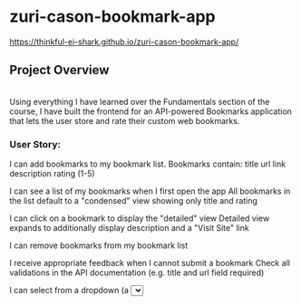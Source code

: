 # zuri-cason-bookmark-app

https://thinkful-ei-shark.github.io/zuri-cason-bookmark-app/


<h2>Project Overview</h2>
<br>
Using everything I have learned over the Fundamentals section of the course, I have built the frontend for an API-powered Bookmarks application that lets the user store and rate their custom web bookmarks.


<h3> User Story: </h3>
I can add bookmarks to my bookmark list. Bookmarks contain:
    title
    url link
    description
    rating (1-5)

I can see a list of my bookmarks when I first open the app
    All bookmarks in the list default to a "condensed" view showing only title and rating

I can click on a bookmark to display the "detailed" view
    Detailed view expands to additionally display description and a "Visit Site" link

I can remove bookmarks from my bookmark list

I receive appropriate feedback when I cannot submit a bookmark
    Check all validations in the API documentation (e.g. title and url field required)

I can select from a dropdown (a <select> element) a "minimum rating" to filter the list by all bookmarks rated at or above the chosen selection
